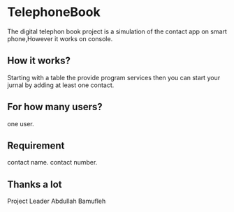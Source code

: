 # TelephoneBook
The digital telephon book project is a simulation of the contact app on smart phone,However
it works on console.
## How it works?
Starting with a table the provide program services
then you can start your jurnal by adding at least one contact.
## For how many users?
one user.
## Requirement
contact name.
contact number.
## Thanks a lot
Project Leader
Abdullah Bamufleh
